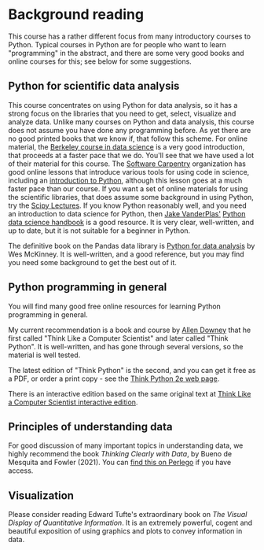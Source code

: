 # Background reading

This course has a rather different focus from many introductory courses to
Python. Typical courses in Python are for people who want to learn
"programming" in the abstract, and there are some very good books and online
courses for this; see below for some suggestions.

## Python for scientific data analysis

This course concentrates on using Python for data analysis, so it has a strong
focus on the libraries that you need to get, select, visualize and analyze
data. Unlike many courses on Python and data analysis, this course does not
assume you have done any programming before. As yet there are no good printed
books that we know if, that follow this scheme.  For online material, the
[Berkeley course in data science](https://www.inferentialthinking.com) is
a very good introduction, that proceeds at a faster pace that we do.  You'll
see that we have used a lot of their material for this course. The [Software
Carpentry](https://software-carpentry.org) organization has good online lessons
that introduce various tools for using code in science, including an
[introduction to
Python](http://swcarpentry.github.io/python-novice-inflammation), although this
lesson goes at a much faster pace than our course. If you want a set of online
materials for using the scientific libraries, that does assume some background
in using Python, try the [Scipy Lectures](https://scipy-lectures.org).   If you
know Python reasonably well, and you need an introduction to data science for
Python, then [Jake VanderPlas'](http://vanderplas.com) [Python data science
handbook](https://jakevdp.github.io/PythonDataScienceHandbook) is a good
resource.  It is very clear, well-written, and up to date, but it is not
suitable for a beginner in Python.

The definitive book on the Pandas data library is [Python for data
analysis](https://wesmckinney.com/book) by Wes McKinney.  It is well-written,
and a good reference, but you may find you need some background to get the best
out of it.

## Python programming in general

You will find many good free online resources for learning Python programming
in general.

My current recommendation is a book and course by [Allen
Downey](https://greenteapress.com/wp) that he first called "Think Like
a Computer Scientist" and later called "Think Python".  It is well-written, and
has gone through several versions, so the material is well tested.

The latest edition of "Think Python" is the second, and you can get it free as
a PDF, or order a print copy - see the [Think Python 2e web
page](https://greenteapress.com/wp/think-python-2e).

There is an interactive edition based on the same original text at [Think Like
a Computer Scientist interactive
edition](https://runestone.academy/runestone/books/published/thinkcspy/index.html).

## Principles of understanding data

For good discussion of many important topics in understanding data, we highly
recommend the book *Thinking Clearly with Data*, by Bueno de Mesquita and
Fowler (2021).  You can [find this on
Perlego](https://www.perlego.com/book/2646783/thinking-clearly-with-data-a-guide-to-quantitative-reasoning-and-analysis-pdf)
if you have access.

## Visualization

Please consider reading Edward Tufte's extraordinary book on *The Visual
Display of Quantitative Information*.  It is an extremely powerful, cogent and
beautiful exposition of using graphics and plots to convey information in data.
